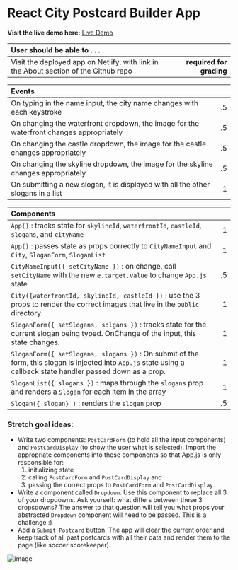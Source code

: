 # React City Postcard Builder App

**Visit the live demo here:** [Live Demo](https://keen-babbage-8e7d8b.netlify.app/)

| User should be able to . . .                                                         |             |
| :----------------------------------------------------------------------------------- | ----------: |
| Visit the deployed app on Netlify, with link in the About section of the Github repo |  **required for grading** |

| Events                                                                                |             |
| :----------------------------------------------------------------------------------- | ----------: |
| On typing in the name input, the city name changes with each keystroke  |        .5 |
| On changing the waterfront dropdown, the image for the waterfront changes appropriately  |        .5 |
| On changing the castle dropdown, the image for the castle changes appropriately  |        .5 |
| On changing the skyline dropdown, the image for the skyline changes appropriately  |        .5 |
| On submitting a new slogan, it is displayed with all the other slogans in a list |        1 |

| Components                                                                                |             |
| :----------------------------------------------------------------------------------- | ----------: |
| `App()` : tracks state for `skylineId`, `waterfrontId`, `castleId`, `slogans`, and `cityName` |1|
| `App()` : passes state as props correctly to `CityNameInput` and `City`, `SloganForm`, `SloganList` |1|
| `CityNameInput({ setCityName })` : on change, call `setCityName` with the new `e.target.value` to change `App.js` state |.5|
| `City({waterfrontId, skylineId, castleId })` : use the 3 props to render the correct images that live in the `public` directory |1|
| `SloganForm({ setSlogans, solgans })` : tracks state for the current slogan being typed. OnChange of the input, this state changes.  |1|
| `SloganForm({ setSlogans, slogans })` : On submit of the form, this slogan is injected into `App.js` state using a callback state handler passed down as a prop. |1|
| `SloganList({ slogans })` : maps through the `slogans` prop and renders a `Slogan` for each item in the array |1|
| `Slogan({ slogan} )` : renders the `slogan` prop |.5|

### Stretch goal ideas:
- Write two components: `PostCardForm` (to hold all the input components) and `PostCardDisplay` (to show the user what is selected). Import the appropriate components into these components so that App.js is only responsible for: 
  1) initializing state 
  2) calling `PostCardForm` and `PostCardDisplay` and
  3) passing the correct props to `PostCardForm` and `PostCardDisplay`.
- Write a component called `Dropdown`. Use this component to replace all 3 of your dropdowns. Ask yourself: what differs between these 3 dropsdowns? The answer to that question will tell you what props your abstracted `Dropdown` component will need to be passed. This is a challenge :)
- Add a `Submit Postcard` button. The app will clear the current order and keep track of all past postcards with all their data and render them to the page (like soccer scorekeeper).

![image](https://user-images.githubusercontent.com/16160135/150245906-64beead2-28a0-4062-b7d3-fc8734ec2ead.png)




